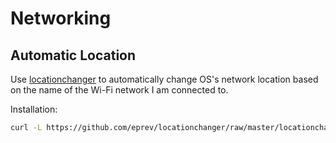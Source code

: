 # Networking

## Automatic Location

Use [locationchanger](https://github.com/eprev/locationchanger) to automatically change OS's network location based on the name of the Wi-Fi network I am connected to.

Installation:

```bash
curl -L https://github.com/eprev/locationchanger/raw/master/locationchanger.sh | bash
```

